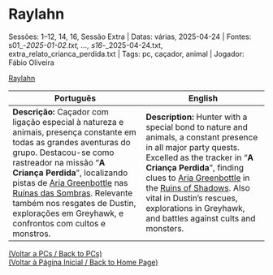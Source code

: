 
# Raylahn

Sessões: 1–12, 14, 16, Sessão Extra | Datas: várias, 2025-04-24 | Fontes: s01_-_2025-01-02.txt, ..., s16_-_2025-04-24.txt, extra_relato_crianca_perdida.txt | Tags: pc, caçador, animal | Jogador: Fábio Oliveira

[Raylahn](raylahn.png)

| Português | English |
|-----------|---------|
| **Descrição:** Caçador com ligação especial à natureza e animais, presença constante em todas as grandes aventuras do grupo. Destacou-se como rastreador na missão “**A Criança Perdida**”, localizando pistas de [Aria Greenbottle](aria_greenbottle.md) nas [Ruínas das Sombras](ruinas_das_sombras.md). Relevante também nos resgates de Dustin, explorações em Greyhawk, e confrontos com cultos e monstros. | **Description:** Hunter with a special bond to nature and animals, a constant presence in all major party quests. Excelled as the tracker in “**A Criança Perdida**”, finding clues to [Aria Greenbottle](aria_greenbottle.md) in the [Ruins of Shadows](ruinas_das_sombras.md). Also vital in Dustin’s rescues, explorations in Greyhawk, and battles against cults and monsters. |

[(Voltar a PCs / Back to PCs)](pcs.md)  
[(Voltar à Página Inicial / Back to Home Page)](home.md)


